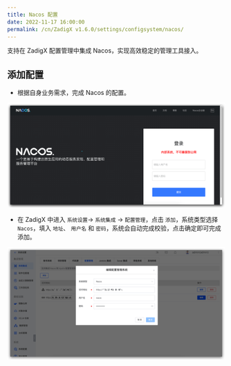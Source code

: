 ```yaml
---
title: Nacos 配置
date: 2022-11-17 16:00:00
permalink: /cn/ZadigX v1.6.0/settings/configsystem/nacos/
---
```



支持在 ZadigX 配置管理中集成 Nacos，实现高效稳定的管理工具接入。

## 添加配置

- 根据自身业务需求，完成 Nacos 的配置。

![Nacos配置](../_images/nacos_config_00.png)

- 在 ZadigX 中进入 `系统设置`-> `系统集成` -> `配置管理`，点击 `添加`，系统类型选择 `Nacos`，填入 `地址`、 `用户名` 和 `密码`，系统会自动完成校验，点击确定即可完成添加。

![Nacos配置](../_images/nacos_config_01.png)
